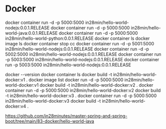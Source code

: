 # Docker

docker container run -d -p 5000:5000 in28min/hello-world-nodejs:0.0.1.RELEASE
docker container run -d -p 5000:5000 in28min/hello-world-java:0.0.1.RELEASE
docker container run -d -p 5000:5000 in28min/hello-world-python:0.0.1.RELEASE
docker container ls 
docker image ls
docker container stop cc
docker container run -d -p 5001:5000 in28min/hello-world-nodejs:0.0.1.RELEASE
docker container run -d -p 5002:5000 in28min/hello-world-nodejs:0.0.1.RELEASE
docker container run -p 5003:5000 in28min/hello-world-nodejs:0.0.1.RELEASE
docker container run -p 5003:5000 in28min/hello-world-nodejs:0.0.1.RELEASE
 
docker --version
docker container ls
docker build -t in28min/hello-world-docker:v1 .
docker image list
docker run -d -p 5000:5000 in28min/hello-world-docker:v1
docker build -t in28min/hello-world-docker:v2 .
docker container run -d -p 5000:5000 in28min/hello-world-docker:v2
docker build -t in28min/hello-world-docker:v3 .
docker container run -d -p 5000:5000 in28min/hello-world-docker:v3
docker build -t in28min/hello-world-docker:v4 .


https://github.com/in28minutes/master-spring-and-spring-boot/tree/main/83-docker/hello-world-java
